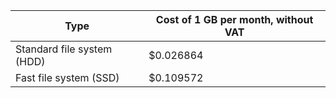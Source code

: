Type | Cost of 1 GB per month, without VAT
--- | ---
Standard file system (HDD) | $0.026864
Fast file system (SSD) | $0.109572